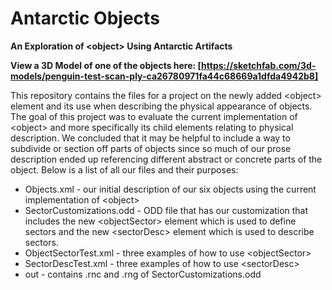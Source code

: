 # Antarctic Objects

**An Exploration of &#60;object&#62; Using Antarctic Artifacts**

**View a 3D Model of one of the objects here: [https://sketchfab.com/3d-models/penguin-test-scan-ply-ca26780971fa44c68669a1dfda4942b8]**

This repository contains the files for a project on the newly added &#60;object&#62; element and its use when describing the physical appearance of objects. The goal of this project was to evaluate the current implementation of &#60;object&#62; and more specifically its child elements relating to physical description. We concluded that it may be helpful to include a way to subdivide or section off parts of objects since so much of our prose description ended up referencing different abstract or concrete parts of the object. Below is a list of all our files and their purposes:

* Objects.xml - our initial description of our six objects using the current implementation of &#60;object&#62;
* SectorCustomizations.odd - ODD file that has our customization that includes the new &#60;objectSector&#62; element which is used to define sectors and the new &#60;sectorDesc&#62; element which is used to describe sectors.
* ObjectSectorTest.xml - three examples of how to use &#60;objectSector&#62;
* SectorDescTest.xml - three examples of how to use &#60;sectorDesc&#62;
* out - contains .rnc and .rng of SectorCustomizations.odd
